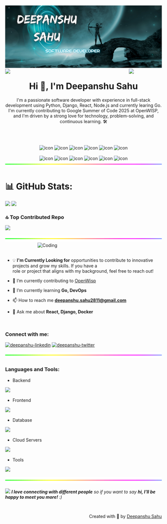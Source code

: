 ![logo](banner.png)
<img align="left" src="https://user-images.githubusercontent.com/65187002/144930161-2f783401-8d27-4fdf-a2f7-cc0ba32f1f1f.gif" width="21%" style="display:inline;"><img align="right" src="https://user-images.githubusercontent.com/65187002/144930161-2f783401-8d27-4fdf-a2f7-cc0ba32f1f1f.gif" width="21%" style="display:inline;">

<h1 align="center">Hi 👋, I'm Deepanshu Sahu</h1>

<div align="center" style="max-width: 800px; margin: auto;">
  <p> I'm a passionate software developer with experience in full-stack development using Python, Django, React, Node.js and currently learing Go. I'm currently contributing to Google Summer of Code 2025 at OpenWISP, and I'm driven by a strong love for technology, problem-solving, and continuous learning. 🛠️</p>
</div>

<br><br>


<div align="center">
 <img src="https://techstack-generator.vercel.app/cpp-icon.svg" alt="icon" width="50" height="50" />
 <img src="https://techstack-generator.vercel.app/python-icon.svg" alt="icon" width="50" height="50" />
 <img src="https://techstack-generator.vercel.app/django-icon.svg" alt="icon" width="50" height="50" />
 <img src="https://techstack-generator.vercel.app/mysql-icon.svg" alt="icon" width="50" height="50" />
 <img src="https://techstack-generator.vercel.app/docker-icon.svg" alt="icon" width="50" height="50" />
 <img src="https://techstack-generator.vercel.app/aws-icon.svg" alt="icon" width="50" height="50" />
</div>

<br>

<div align="center">
  <img src="https://techstack-generator.vercel.app/react-icon.svg" alt="icon" width="50" height="50" />
  <img src="https://techstack-generator.vercel.app/js-icon.svg" alt="icon"width="50" height="50" />
  <img src="https://techstack-generator.vercel.app/ts-icon.svg" alt="icon" width="50" height="50" />
  <img src="https://techstack-generator.vercel.app/redux-icon.svg" alt="icon" width="50" height="50" />
  <img src="https://techstack-generator.vercel.app/restapi-icon.svg" alt="icon" width="50" height="50" />
  <img src="https://techstack-generator.vercel.app/nginx-icon.svg" alt="icon" width="50" height="50" />
</div>

<div align="center"style="marign: auto">
   <img src="line.gif" alt="line" width="100%" height="20">
</div>

# 📊 GitHub Stats:
![](https://github-readme-stats.vercel.app/api?username=dee077&theme=radical&hide_border=false&include_all_commits=false&count_private=true)
![](https://github-readme-streak-stats.herokuapp.com/?user=dee077&theme=radical&hide_border=false)<br/>
### 🔝 Top Contributed Repo
![](https://github-contributor-stats.vercel.app/api?username=dee077&limit=5&theme=dark&combine_all_yearly_contributions=true)

<div align="center"style="marign: auto">
   <img src="line.gif" alt="line" width="100%" height="20">
</div>

<img align="right" alt="Coding" width="400" src="https://user-images.githubusercontent.com/74038190/229223263-cf2e4b07-2615-4f87-9c38-e37600f8381a.gif">
<br><br>

- 💡 **I'm Currently Looking for** opportunities to contribute to innovative projects and grow my skills. If you have a  
  role or project that aligns with my background, feel free to reach out!

- 🔭 I’m currently contributing to [OpenWisp](https://github.com/openwisp)

- 🌱 I’m currently learning **Go, DevOps**

- 📫 How to reach me **deepanshu.sahu2811@gmail.com**

- 💬 Ask me about **React, Django, Docker**

<br>
<h3 align="left">Connect with me:</h3>


<a href="https://linkedin.com/in/deepanshu-sahu-1a14151a8" target="blank"><img align="" src="https://raw.githubusercontent.com/rahuldkjain/github-profile-readme-generator/master/src/images/icons/Social/linked-in-alt.svg" alt="deepanshu-linkedin" height="30" width="40" /></a>
<a href="https://x.com/DeepanshuS2156" target="blank"><img align="" src="https://raw.githubusercontent.com/rahuldkjain/github-profile-readme-generator/master/src/images/icons/Social/twitter.svg" alt="deepanshu-twitter" height="30" width="40" /></a>


<div align="center"style="marign: auto">
   <img src="line.gif" alt="line" width="100%" height="20">
</div>

<h3 align="left">Languages and Tools:</h3>

- Backend
<p align="left">
  <a href="https://skillicons.dev">
    <img src="https://skillicons.dev/icons?i=django,nodejs,fastapi,express" />
  </a>
</p>

- Frontend
<p align="left">
  <a href="https://skillicons.dev">
    <img src="https://skillicons.dev/icons?i=ts,js,react,redux,tailwind,materialui" />
  </a>
</p>

- Database
<p align="left">
  <a href="https://skillicons.dev">
    <img src="https://skillicons.dev/icons?i=mongodb,mysql,postgresql" />
  </a>
</p>

- Cloud Servers
<p align="left">
  <a href="https://skillicons.dev">
    <img src="https://skillicons.dev/icons?i=aws,firebase,cloudflare" />
  </a>
</p>

- Tools
<p align="left">
  <a href="https://skillicons.dev">
    <img src="https://skillicons.dev/icons?i=git,github,docker,vscode,postman,linux" />
  </a>
</p>

<div align="center"style="marign: auto">
   <img src="line.gif" alt="line" width="100%" height="20">
</div>

<img src="https://media.giphy.com/media/LnQjpWaON8nhr21vNW/giphy.gif" width="60"> <em><b>I love connecting with different people</b> so if you want to say <b>hi, I'll be happy to meet you more!</b> :)</em>

<br>
<p align="right" > Created with 🧡 by <a href="https://deepanshu-sahu-portfolio.netlify.app/">Deepanshu Sahu</a></p>
